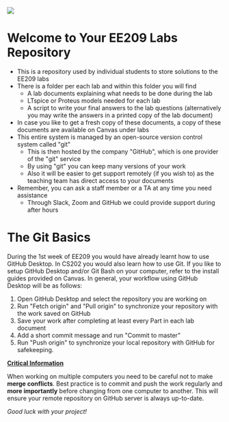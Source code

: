 <img src="https://github.com/ee209-2020class/ee209-2020class.github.io/blob/master/ExtraInfo/logo.png">

# Welcome to Your EE209 Labs Repository

- This is a repository used by individual students to store solutions to the EE209 labs
- There is a folder per each lab and within this folder you will find
  - A lab documents explaining what needs to be done during the lab
  - LTspice or Proteus models needed for each lab 
  - A script to write your final answers to the lab questions (alternatively you may write the answers in a printed copy of the lab document)
- In case you like to get a fresh copy of these documents, a copy of these documents are available on Canvas under labs
- This entire system is managed by an open-source version control system called "git"
  - This is then hosted by the company "GitHub", which is one provider of the "git" service
  - By using "git" you can keep many versions of your work
  - Also it will be easier to get support remotely (if you wish to) as the teaching team has direct access to your documents
- Remember, you can ask a staff member or a TA at any time you need assistance
  - Through Slack, Zoom and GitHub we could provide support during after hours

# The Git Basics

During the 1st week of EE209 you would have already learnt how to use GitHub Desktop. In CS202 you would also learn how to use Git. If you like to setup GitHub Desktop and/or Git Bash on your computer, refer to the install guides provided on Canvas. In general, your workflow using GitHub Desktop will be as follows:

1. Open GitHub Desktop and select the repository you are working on
2. Run "Fetch origin" and "Pull origin" to synchronize your repository with the work saved on GitHub
3. Save your work after completing at least every Part in each lab document
4. Add a short commit message and run "Commit to master" 
5. Run "Push origin" to synchronize your local repository with GitHub for safekeeping.

<ins> **Critical Information** </ins>

When working on multiple computers you need to be careful not to make **merge conflicts**. Best practice is to commit and push the work regularly and **more importantly** before changing from one computer to another. This will ensure your remote repository on GitHub server is always up-to-date. 

*Good luck with your project!*
